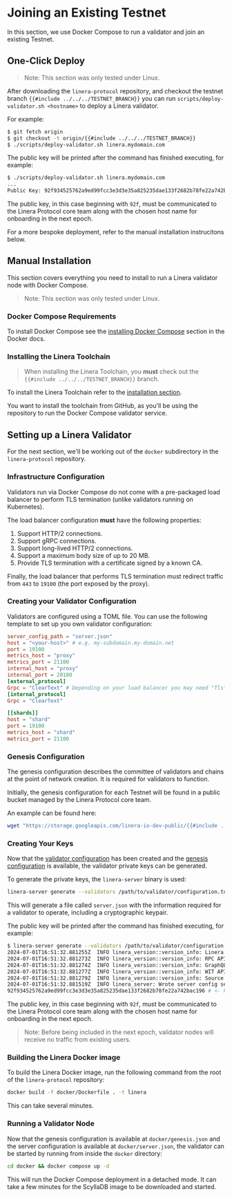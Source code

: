 # Joining an Existing Testnet

In this section, we use Docker Compose to run a validator and join an existing Testnet.

## One-Click Deploy

> Note: This section was only tested under Linux.

After downloading the `linera-protocol` repository, and checkout the testnet branch `{{#include ../../../TESTNET_BRANCH}}` you can run `scripts/deploy-validator.sh <hostname>` to deploy a Linera validator.

For example:

```bash
$ git fetch origin
$ git checkout -t origin/{{#include ../../../TESTNET_BRANCH}}
$ ./scripts/deploy-validator.sh linera.mydomain.com
```

The public key will be printed after the command has finished executing, for example:

```bash
$ ./scripts/deploy-validator.sh linera.mydomain.com
...
Public Key: 92f934525762a9ed99fcc3e3d3e35a825235dae133f2682b78fe22a742bac196
```

The public key, in this case beginning with `92f`, must be communicated to the Linera Protocol core team along with the chosen host name for onboarding in the next epoch.

For a more bespoke deployment, refer to the manual installation instrucitons below.

## Manual Installation

This section covers everything you need to install to run a Linera validator node with Docker Compose.

> Note: This section was only tested under Linux.

### Docker Compose Requirements

To install Docker Compose see the [installing Docker Compose](https://docs.docker.com/compose/install/) section in the Docker docs.

### Installing the Linera Toolchain

> When installing the Linera Toolchain, you **must** check out the `{{#include ../../../TESTNET_BRANCH}}` branch.

To install the Linera Toolchain refer to the [installation section](../../developers-1/getting\_started-1/installation.md#installing-from-github).

You want to install the toolchain from GitHub, as you'll be using the repository to run the Docker Compose validator service.

## Setting up a Linera Validator

For the next section, we'll be working out of the `docker` subdirectory in the `linera-protocol` repository.

### Infrastructure Configuration

Validators run via Docker Compose do not come with a pre-packaged load balancer to perform TLS termination (unlike validators running on Kubernetes).

The load balancer configuration **must** have the following properties:

1. Support HTTP/2 connections.
2. Support gRPC connections.
3. Support long-lived HTTP/2 connections.
4. Support a maximum body size of up to 20 MB.
5. Provide TLS termination with a certificate signed by a known CA.

Finally, the load balancer that performs TLS termination must redirect traffic from `443` to `19100` (the port exposed by the proxy).

### Creating your Validator Configuration

Validators are configured using a TOML file. You can use the following template to set up you own validator configuration:

```toml
server_config_path = "server.json"
host = "<your-host>" # e.g. my-subdomain.my-domain.net
port = 19100
metrics_host = "proxy"
metrics_port = 21100
internal_host = "proxy"
internal_port = 20100
[external_protocol]
Grpc = "ClearText" # Depending on your load balancer you may need "Tls" here.
[internal_protocol]
Grpc = "ClearText"

[[shards]]
host = "shard"
port = 19100
metrics_host = "shard"
metrics_port = 21100

```

### Genesis Configuration

The genesis configuration describes the committee of validators and chains at the point of network creation. It is required for validators to function.

Initially, the genesis configuration for each Testnet will be found in a public bucket managed by the Linera Protocol core team.

An example can be found here:

```bash
wget "https://storage.googleapis.com/linera-io-dev-public/{{#include ../../../TESTNET_DOMAIN}}/genesis.json"
```

### Creating Your Keys

Now that the [validator configuration](joining.md#creating-your-validator-configuration) has been created and the [genesis configuration](joining.md#genesis-configuration) is available, the validator private keys can be generated.

To generate the private keys, the `linera-server` binary is used:

```bash
linera-server generate --validators /path/to/validator/configuration.toml
```

This will generate a file called `server.json` with the information required for a validator to operate, including a cryptographic keypair.

The public key will be printed after the command has finished executing, for example:

```bash
$ linera-server generate --validators /path/to/validator/configuration.toml
2024-07-01T16:51:32.881255Z  INFO linera_version::version_info: Linera protocol: v0.12.0
2024-07-01T16:51:32.881273Z  INFO linera_version::version_info: RPC API hash: p//G+L8e12ZRwUdWoGHWYvWA/03kO0n6gtgKS4D4Q0o
2024-07-01T16:51:32.881274Z  INFO linera_version::version_info: GraphQL API hash: KcS5z1lEg+L9QjcP99l5vNSc7LfCwnwEsfDvMZGJ/PM
2024-07-01T16:51:32.881277Z  INFO linera_version::version_info: WIT API hash: p//G+L8e12ZRwUdWoGHWYvWA/03kO0n6gtgKS4D4Q0o
2024-07-01T16:51:32.881279Z  INFO linera_version::version_info: Source code: https://github.com/linera-io/linera-protocol/tree/44b3e1ab15 (dirty)
2024-07-01T16:51:32.881519Z  INFO linera_server: Wrote server config server.json
92f934525762a9ed99fcc3e3d3e35a825235dae133f2682b78fe22a742bac196 # <- Public Key
```

The public key, in this case beginning with `92f`, must be communicated to the Linera Protocol core team along with the chosen host name for onboarding in the next epoch.

> Note: Before being included in the next epoch, validator nodes will receive no traffic from existing users.

### Building the Linera Docker image

To build the Linera Docker image, run the following command from the root of the `linera-protocol` repository:

```bash
docker build -f docker/Dockerfile . -t linera
```

This can take several minutes.

### Running a Validator Node

Now that the genesis configuration is available at `docker/genesis.json` and the server configuration is available at `docker/server.json`, the validator can be started by running from inside the `docker` directory:

```bash
cd docker && docker compose up -d
```

This will run the Docker Compose deployment in a detached mode. It can take a few minutes for the ScyllaDB image to be downloaded and started.
